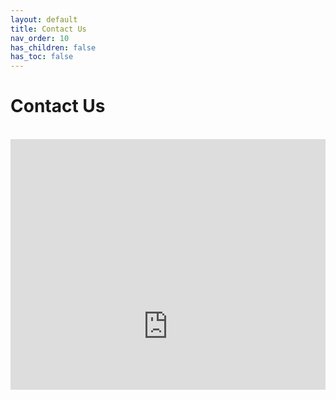 ```yaml
---
layout: default
title: Contact Us
nav_order: 10
has_children: false
has_toc: false
---
```


# Contact Us

<br>

<div style="width: 100%; height: 500px; overflow: hidden; clip-path: inset(0 0 20% 0);">
    <iframe src="https://tawk.to/chat/5cffe951267b2e578531e177/1i0lolii4" width="100%" height="600px" style="border: none;"></iframe>
</div>
